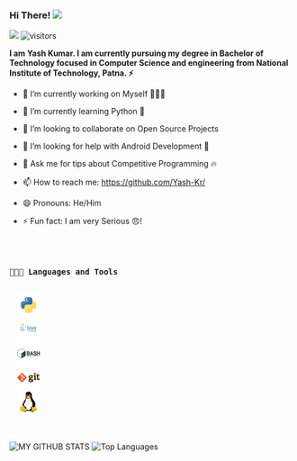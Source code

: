 ### Hi There! <img src="https://github.com/TheDudeThatCode/TheDudeThatCode/blob/master/Assets/Hi.gif" width="29px"> 

![](https://komarev.com/ghpvc/?username=Yash-Kr&color=brightgreen)
![visitors](https://visitor-badge.laobi.icu/badge?page_id=Yash-Kr/Yash-Kr)

**I am Yash Kumar. I am currently pursuing my degree in Bachelor of Technology focused in Computer Science and engineering from National Institute of Technology, Patna. ⚡** 


- 🔭 I’m currently working on Myself 🙍🏻‍♂️
 
- 🌱 I’m currently learning Python 🐍

- 👯 I’m looking to collaborate on Open Source Projects

- 🤔 I’m looking for help with Android Development 📲

- 💬 Ask me for tips about Competitive Programming 🔥
 
- 📫 How to reach me: https://github.com/Yash-Kr/
 
- 😄 Pronouns: He/Him
 
- ⚡ Fun fact: I am very Serious 😠!



 <code>
  <h3>👨🏻‍💻 Languages and Tools</h3>
  <code><img height="40" src="https://raw.githubusercontent.com/github/explore/80688e429a7d4ef2fca1e82350fe8e3517d3494d/topics/python/python.png"></code>
  <code><img height="40" src="https://raw.githubusercontent.com/github/explore/80688e429a7d4ef2fca1e82350fe8e3517d3494d/topics/java/java.png"></code>
  <code><img height="40" src="https://raw.githubusercontent.com/github/explore/80688e429a7d4ef2fca1e82350fe8e3517d3494d/topics/bash/bash.png"></code>
  <code><img height="40" src="https://raw.githubusercontent.com/github/explore/80688e429a7d4ef2fca1e82350fe8e3517d3494d/topics/git/git.png"></code>
  <code><img height="40" src="https://raw.githubusercontent.com/github/explore/80688e429a7d4ef2fca1e82350fe8e3517d3494d/topics/linux/linux.png"></code>
  <br/>
</code>

 

![MY GITHUB STATS](https://github-readme-stats.vercel.app/api?username=Yash-Kr&count_private=true&show_icons=true&include_all_commits=true)
![Top Languages](https://github-readme-stats.vercel.app/api/top-langs/?username=Yash-Kr&hide=TeX&layout=compact)

